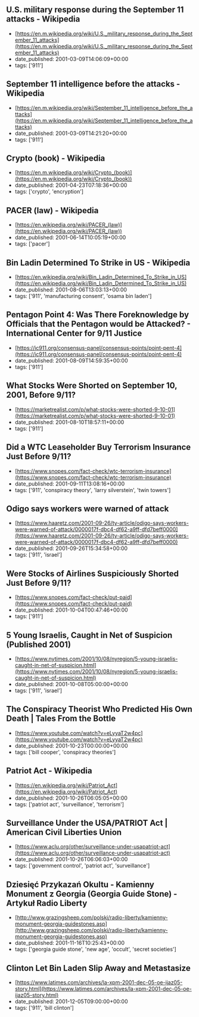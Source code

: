  ## U.S. military response during the September 11 attacks - Wikipedia
 - [https://en.m.wikipedia.org/wiki/U.S._military_response_during_the_September_11_attacks](https://en.m.wikipedia.org/wiki/U.S._military_response_during_the_September_11_attacks)
 - date_published: 2001-03-09T14:06:09+00:00
 - tags: ['911']

 ## September 11 intelligence before the attacks - Wikipedia
 - [https://en.m.wikipedia.org/wiki/September_11_intelligence_before_the_attacks](https://en.m.wikipedia.org/wiki/September_11_intelligence_before_the_attacks)
 - date_published: 2001-03-09T14:21:20+00:00
 - tags: ['911']

 ## Crypto (book) - Wikipedia
 - [https://en.m.wikipedia.org/wiki/Crypto_(book)](https://en.m.wikipedia.org/wiki/Crypto_(book))
 - date_published: 2001-04-23T07:18:36+00:00
 - tags: ['crypto', 'encryption']

 ## PACER (law) - Wikipedia
 - [https://en.wikipedia.org/wiki/PACER_(law)](https://en.wikipedia.org/wiki/PACER_(law))
 - date_published: 2001-06-14T10:05:19+00:00
 - tags: ['pacer']

 ## Bin Ladin Determined To Strike in US - Wikipedia
 - [https://en.wikipedia.org/wiki/Bin_Ladin_Determined_To_Strike_in_US](https://en.wikipedia.org/wiki/Bin_Ladin_Determined_To_Strike_in_US)
 - date_published: 2001-08-06T13:03:13+00:00
 - tags: ['911', 'manufacturing consent', 'osama bin laden']

 ## Pentagon Point 4: Was There Foreknowledge by Officials that the Pentagon would be Attacked? - International Center for 9/11 Justice
 - [https://ic911.org/consensus-panel/consensus-points/point-pent-4](https://ic911.org/consensus-panel/consensus-points/point-pent-4)
 - date_published: 2001-08-09T14:59:35+00:00
 - tags: ['911']

 ## What Stocks Were Shorted on September 10, 2001, Before 9/11?
 - [https://marketrealist.com/p/what-stocks-were-shorted-9-10-01](https://marketrealist.com/p/what-stocks-were-shorted-9-10-01)
 - date_published: 2001-08-10T18:57:11+00:00
 - tags: ['911']

 ## Did a WTC Leaseholder Buy Terrorism Insurance Just Before 9/11?
 - [https://www.snopes.com/fact-check/wtc-terrorism-insurance](https://www.snopes.com/fact-check/wtc-terrorism-insurance)
 - date_published: 2001-09-11T13:08:16+00:00
 - tags: ['911', 'conspiracy theory', 'larry silverstein', 'twin towers']

 ## Odigo says workers were warned of attack
 - [https://www.haaretz.com/2001-09-26/ty-article/odigo-says-workers-were-warned-of-attack/0000017f-dbc4-df62-a9ff-dfd7beff0000](https://www.haaretz.com/2001-09-26/ty-article/odigo-says-workers-were-warned-of-attack/0000017f-dbc4-df62-a9ff-dfd7beff0000)
 - date_published: 2001-09-26T15:34:58+00:00
 - tags: ['911', 'israel']

 ## Were Stocks of Airlines Suspiciously Shorted Just Before 9/11?
 - [https://www.snopes.com/fact-check/put-paid](https://www.snopes.com/fact-check/put-paid)
 - date_published: 2001-10-04T00:47:46+00:00
 - tags: ['911']

 ## 5 Young Israelis, Caught in Net of Suspicion (Published 2001)
 - [https://www.nytimes.com/2001/10/08/nyregion/5-young-israelis-caught-in-net-of-suspicion.html](https://www.nytimes.com/2001/10/08/nyregion/5-young-israelis-caught-in-net-of-suspicion.html)
 - date_published: 2001-10-08T05:00:00+00:00
 - tags: ['911', 'israel']

 ## The Conspiracy Theorist Who Predicted His Own Death | Tales From the Bottle
 - [https://www.youtube.com/watch?v=eLyyaT2w4pc](https://www.youtube.com/watch?v=eLyyaT2w4pc)
 - date_published: 2001-10-23T00:00:00+00:00
 - tags: ['bill cooper', 'conspiracy theories']

 ## Patriot Act - Wikipedia
 - [https://en.wikipedia.org/wiki/Patriot_Act](https://en.wikipedia.org/wiki/Patriot_Act)
 - date_published: 2001-10-26T06:05:05+00:00
 - tags: ['patriot act', 'surveillance', 'terrorism']

 ## Surveillance Under the USA/PATRIOT Act | American Civil Liberties Union
 - [https://www.aclu.org/other/surveillance-under-usapatriot-act](https://www.aclu.org/other/surveillance-under-usapatriot-act)
 - date_published: 2001-10-26T06:06:03+00:00
 - tags: ['government control', 'patriot act', 'surveillance']

 ## Dziesięć Przykazań Okultu - Kamienny Monument z Georgia (Georgia Guide Stone) - Artykuł Radio Liberty
 - [http://www.grazingsheep.com/polski/radio-liberty/kamienny-monument-georgia-guidestones.asp](http://www.grazingsheep.com/polski/radio-liberty/kamienny-monument-georgia-guidestones.asp)
 - date_published: 2001-11-16T10:25:43+00:00
 - tags: ['georgia guide stone', 'new age', 'occult', 'secret societies']

 ## Clinton Let Bin Laden Slip Away and Metastasize
 - [https://www.latimes.com/archives/la-xpm-2001-dec-05-oe-ijaz05-story.html](https://www.latimes.com/archives/la-xpm-2001-dec-05-oe-ijaz05-story.html)
 - date_published: 2001-12-05T09:00:00+00:00
 - tags: ['911', 'bill clinton']

